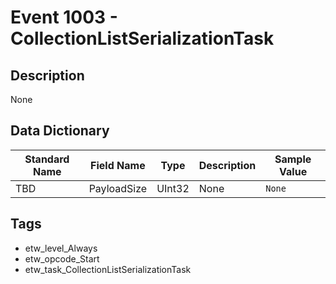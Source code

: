 # Event 1003 - CollectionListSerializationTask

## Description
None

## Data Dictionary
|Standard Name|Field Name|Type|Description|Sample Value|
|---|---|---|---|---|
|TBD|PayloadSize|UInt32|None|`None`|

## Tags
* etw_level_Always
* etw_opcode_Start
* etw_task_CollectionListSerializationTask